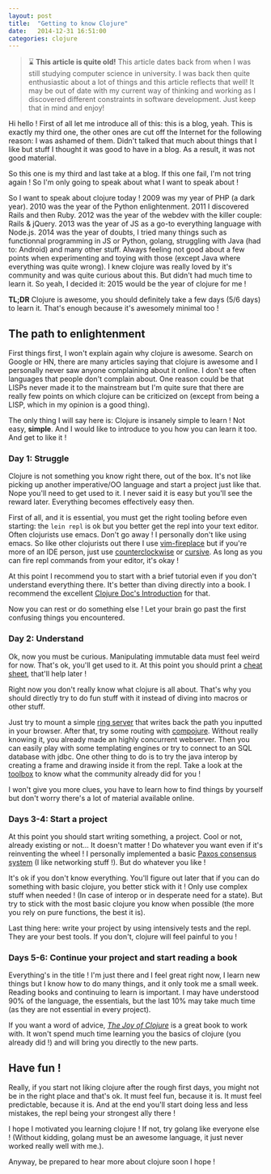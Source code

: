 ```yaml
---
layout: post
title:  "Getting to know Clojure"
date:   2014-12-31 16:51:00
categories: clojure
---
```


> ⌛ **This article is quite old!** This article dates back from when I was still studying computer science in university. I was back then quite enthusiastic about a lot of things and this article reflects that well! It may be out of date with my current way of thinking and working as I discovered different constraints in software development. Just keep that in mind and enjoy!

Hi hello ! First of all let me introduce all of this: this is a blog, yeah. This is exactly my third one, the other ones are cut off the Internet for the following reason: I was ashamed of them. Didn't talked that much about things that I like but stuff I thought it was good to have in a blog. As a result, it was not good material.

So this one is my third and last take at a blog. If this one fail, I'm not tring again ! So I'm only going to speak about what I want to speak about !

So I want to speak about clojure today ! 2009 was my year of PHP (a dark year). 2010 was the year of the Python enlightenment. 2011 I discovered Rails and then Ruby. 2012 was the year of the webdev with the killer couple: Rails & jQuery. 2013 was the year of JS as a go-to everything language with Node.js. 2014 was the year of doubts, I tried many things such as functionnal programming in JS or Python, golang, struggling with Java (had to: Android) and many other stuff. Always feeling not good about a few points when experimenting and toying with those (except Java where everything was quite wrong). I knew clojure was really loved by it's community and was quite curious about this. But didn't had much time to learn it. So yeah, I decided it: 2015 would be the year of clojure for me !

**TL;DR** Clojure is awesome, you should definitely take a few days (5/6 days) to learn it. That's enough because it's awesomely minimal too !

## The path to enlightenment

First things first, I won't explain again why clojure is awesome. Search on Google or HN, there are many articles saying that clojure is awesome and I personally never saw anyone complaining about it online. I don't see often languages that people don't complain about. One reason could be that LISPs never made it to the mainstream but I'm quite sure that there are really few points on which clojure can be criticized on (except from being a LISP, which in my opinion is a good thing).

The only thing I will say here is: Clojure is insanely simple to learn ! Not easy, **simple**. And I would like to introduce to you how you can learn it too. And get to like it !

### Day 1: Struggle

Clojure is not something you know right there, out of the box. It's not like picking up another imperative/OO language and start a project just like that. Nope you'll need to get used to it. I never said it is easy but you'll see the reward later. Everything becomes effectively easy then.

First of all, and it is essential, you must get the right tooling before even starting: the `lein repl` is ok but you better get the repl into your text editor. Often clojurists use emacs. Don't go away ! I personally don't like using emacs. So like other clojurists out there I use [vim-fireplace](https://github.com/tpope/vim-fireplace) but if you're more of an IDE person, just use [counterclockwise](https://code.google.com/p/counterclockwise/) or [cursive](https://cursiveclojure.com/). As long as you can fire repl commands from your editor, it's okay !

At this point I recommend you to start with a brief tutorial even if you don't understand everything there. It's better than diving directly into a book. I recommend the excellent [Clojure Doc's Introduction](http://clojure-doc.org/articles/tutorials/introduction.html) for that.

Now you can rest or do something else ! Let your brain go past the first confusing things you encountered.

### Day 2: Understand

Ok, now you must be curious. Manipulating immutable data must feel weird for now. That's ok, you'll get used to it. At this point you should print a [cheat sheet](http://clojure.org/cheatsheet), that'll help later !

Right now you don't really know what clojure is all about. That's why you should directly try to do fun stuff with it instead of diving into macros or other stuff.

Just try to mount a simple [ring server](https://github.com/ring-clojure/ring) that writes back the path you inputted in your browser. After that, try some routing with [compojure](https://github.com/weavejester/compojure). Without really knowing it, you already made an highly concurrent webserver. Then you can easily play with some templating engines or try to connect to an SQL database with jdbc. One other thing to do is to try the java interop by creating a frame and drawing inside it from the repl. Take a look at the [toolbox](http://www.clojure-toolbox.com/) to know what the community already did for you !

I won't give you more clues, you have to learn how to find things by yourself but don't worry there's a lot of material available online.

### Days 3-4: Start a project

At this point you should start writing something, a project. Cool or not, already existing or not... It doesn't matter ! Do whatever you want even if it's reinventing the wheel ! I personally implemented a basic [Paxos consensus system](https://github.com/rricard/consens) (I like networking stuff !). But do whatever you like !

It's ok if you don't know everything. You'll figure out later that if you can do something with basic clojure, you better stick with it ! Only use complex stuff when needed ! (In case of interop or in desperate need for a state). But try to stick with the most basic clojure you know when possible (the more you rely on pure functions, the best it is).

Last thing here: write your project by using intensively tests and the repl. They are your best tools. If you don't, clojure will feel painful to you !

### Days 5-6: Continue your project and start reading a book

Everything's in the title ! I'm just there and I feel great right now, I learn new things but I know how to do many things, and it only took me a small week. Reading books and continuing to learn is important. I may have understood 90% of the language, the essentials, but the last 10% may take much time (as they are not essential in every project).

If you want a word of advice, _[The Joy of Clojure](http://www.joyofclojure.com/)_ is a great book to work with. It won't spend much time learning you the basics of clojure (you already did !) and will bring you directly to the new parts.

## Have fun !

Really, if you start not liking clojure after the rough first days, you might not be in the right place and that's ok. It must feel fun, because it is. It must feel predictable, because it is. And at the end you'll start doing less and less mistakes, the repl being your strongest ally there !

I hope I motivated you learning clojure ! If not, try golang like everyone else ! (Without kidding, golang must be an awesome language, it just never worked really well with me.).

Anyway, be prepared to hear more about clojure soon I hope !
